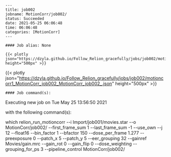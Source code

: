 
    ---
    title: job002
    jobname: MotionCorr/job002/
    status: Succeeded
    date: 2021-05-25 06:06:48
    time: 06:06:48
    categories: [MotionCorr]
    ---
    
    #### Job alias: None
    
    {{< plotly json="https://dzyla.github.io/Follow_Relion_gracefully/jobs/job002/motioncorr_MotionCorr_job002_MotionCorr_job002_.json" height="500px" >}}
{{< plotly json="https://dzyla.github.io/Follow_Relion_gracefully/jobs/job002/motioncorr1_MotionCorr_job002_MotionCorr_job002_.json" height="500px" >}}
    
    #### Job command(s):
    
    
 
 Executing new job on Tue May 25 13:56:50 2021
 
 with the following command(s): 

which relion_run_motioncorr --i Import/job001/movies.star --o MotionCorr/job002/ --first_frame_sum 1 --last_frame_sum -1 --use_own  --j 12 --float16 --bin_factor 1 --bfactor 150 --dose_per_frame 1.277 --preexposure 0 --patch_x 5 --patch_y 5 --eer_grouping 32 --gainref Movies/gain.mrc --gain_rot 0 --gain_flip 0 --dose_weighting  --grouping_for_ps 3   --pipeline_control MotionCorr/job002/
 
 

    
